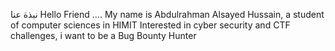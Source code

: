 نبذة عنا
Hello Friend ....
My name is Abdulrahman Alsayed Hussain, a student of computer sciences in HIMIT Interested in cyber security and CTF challenges, i want to be a Bug Bounty Hunter
<!---
EgyptianHunter/EgyptianHunter is a ✨ special ✨ repository because its `README.md` (this file) appears on your GitHub profile.
You can click the Preview link to take a look at your changes.
--->
